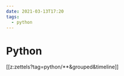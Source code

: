 ```yaml
---
date: 2021-03-13T17:20
tags:
  - python
---
```


# Python
[[z:zettels?tag=python/**&grouped&timeline]]
